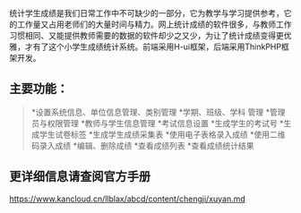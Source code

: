 统计学生成绩是我们日常工作中不可缺少的一部分，它为教学与学习提供参考，它的工作量又占用老师们的大量时间与精力。网上统计成绩的软件很多，与教师工作习惯相同、又能提供教师需要的数据的软件却少之又少，为让了统计成绩变得更优雅，才有了这个小学生成绩统计系统。前端采用H-ui框架，后端采用ThinkPHP框架开发。

## 主要功能：

>*设置系统信息、单位信息管理、类别管理
>*学期、班级、学科 管理
>*管理员与权限管理
>*教师与学生信息管理
>*考试信息设置
>*生成学生的考试号
>*生成学生试卷标签
>*生成学生成绩采集表
>*使用电子表格录入成绩
>*使用二维码录入成绩
>*编辑、删除成绩
>*查看成绩列表
>*查看成绩统计结果

## 更详细信息请查阅官方手册
https://www.kancloud.cn/llblax/abcd/content/chengji/xuyan.md